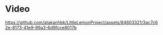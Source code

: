 <h1>Video</h1>



https://github.com/atakanhbk/LittleLemonProject/assets/84603321/3ac7c62e-8173-41e9-99a3-6d9fcce8017b

